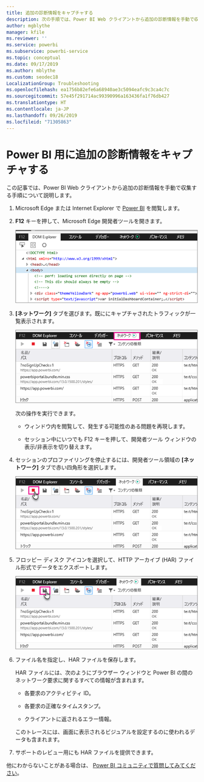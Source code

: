 ```yaml
---
title: 追加の診断情報をキャプチャする
description: 次の手順では、Power BI Web クライアントから追加の診断情報を手動で収集するために可能性のある 2 つのオプションを提供します。
author: mgblythe
manager: kfile
ms.reviewer: ''
ms.service: powerbi
ms.subservice: powerbi-service
ms.topic: conceptual
ms.date: 09/17/2019
ms.author: mblythe
ms.custom: seodec18
LocalizationGroup: Troubleshooting
ms.openlocfilehash: ea1756b82efe6a68940ae3c5094eafc9c3ca4c7c
ms.sourcegitcommit: 57e45f291714ac99390996a163436fa1f76db427
ms.translationtype: HT
ms.contentlocale: ja-JP
ms.lasthandoff: 09/26/2019
ms.locfileid: "71305863"
---
```

# <a name="capture-additional-diagnostic-information-for-power-bi"></a>Power BI 用に追加の診断情報をキャプチャする

この記事では、Power BI Web クライアントから追加の診断情報を手動で収集する手順について説明します。

1. Microsoft Edge または Internet Explorer で [Power BI](https://app.powerbi.com) を閲覧します。

1. **F12** キーを押して、Microsoft Edge 開発者ツールを開きます。

   ![Microsoft Edge 開発者ツールの [要素] タブのスクリーンショット。](media/service-admin-capturing-additional-diagnostic-information-for-power-bi/edge-developer-tools.png)

1. **[ネットワーク]** タブを選びます。既ににキャプチャされたトラフィックが一覧表示されます。

   ![Microsoft Edge 開発者ツールの [ネットワーク] タブのスクリーンショット。](media/service-admin-capturing-additional-diagnostic-information-for-power-bi/edge-network-tab.png)

    次の操作を実行できます。

    * ウィンドウ内を閲覧して、発生する可能性のある問題を再現します。

    * セッション中にいつでも F12 キーを押して、開発者ツール ウィンドウの表示/非表示を切り替えます。

1. セッションのプロファイリングを停止するには、開発者ツール領域の **[ネットワーク]** タブで赤い四角形を選択します。

   ![Microsoft Edge 開発者ツールの [停止] ボタンが強調表示された [ネットワーク] タブのスクリーンショット。](media/service-admin-capturing-additional-diagnostic-information-for-power-bi/edge-network-tab-stop.png)

1. フロッピー ディスク アイコンを選択して、HTTP アーカイブ (HAR) ファイル形式でデータをエクスポートします。

   ![Microsoft Edge 開発者ツールのフロッピー ディスク アイコンが強調表示された [ネットワーク] タブのスクリーンショット。](media/service-admin-capturing-additional-diagnostic-information-for-power-bi/edge-network-tab-save.png)

1. ファイル名を指定し、HAR ファイルを保存します。

    HAR ファイルには、次のようにブラウザー ウィンドウと Power BI の間のネットワーク要求に関するすべての情報が含まれます。

    * 各要求のアクティビティ ID。

    * 各要求の正確なタイムスタンプ。

    * クライアントに返されるエラー情報。

    このトレースには、画面に表示されるビジュアルを設定するのに使われるデータも含まれます。

1. サポートのレビュー用にも HAR ファイルを提供できます。

他にわからないことがある場合は、 [Power BI コミュニティで質問してみてください](http://community.powerbi.com/)。
